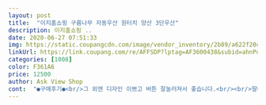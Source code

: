 ```yaml
---
layout: post 
title:  "이지홈쇼핑 구름나무 자동우산 원터치 양산 3단우산" 
description: 이지홈쇼핑 ..
date: 2020-06-27 07:51:33 
img: https://static.coupangcdn.com/image/vendor_inventory/2b89/a622f20c3b7dbbdbbf49ce9af39beebc8e50762c7e81eedc7148948899dd.jpg 
linkUrl: https://link.coupang.com/re/AFFSDP?lptag=AF3600438&subid=ahnPublicAsk&pageKey=104153072&itemId=316008633&vendorItemId=3776178066&traceid=V0-113-50203d39d800d536 
categories: [1008] 
color: F361A6 
price: 12500 
author: Ask View Shop 
cont:  "●구매후기●<br/>그 외엔 디자인 이쁘고 버튼 잘눌러져서 좋습니다.<br/><br/>딸에게 선물 했는데  양산으로<br/>배송이 늦을 줄 알았는데 보통이었어요.<br/> 우산은 자동이라 잘 펴지기는 한데 넣을 때 힘을 줘야해요 근데 이 정도 가격에 자동이고 안에 자외선차단까지 되니 좋아요 가격대비 만족해요 그리고 예뻐요<br/>손잡이도 작은 편이라 손이 큰 사람은 잡기 불편할것 같구요.<br/><br/>좋데요^^♡♡<br/>좋아요<br/>주름이 좀 잘지는 편이라 그런지 접을때 깔끔하게 접기 힘드네요.<br/><br/>크기도 두 사람이 같이 쓰기 좋은것 같구요.<br/><br/>품질이 우수하고 색도 곱고<br/>" 
---
```


